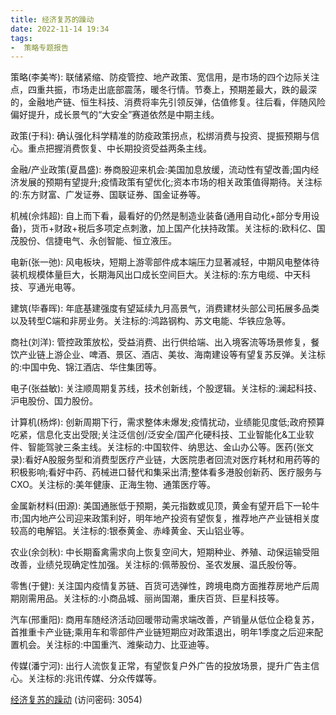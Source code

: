 ```yaml
---
title: 经济复苏的躁动
date: 2022-11-14 19:34
tags:
-  策略专题报告
---
```

策略(李美岑):
联储紧缩、防疫管控、地产政策、宽信用，是市场的四个边际关注点，四重共振，市场走出底部震荡，暖冬行情。节奏上，预期差最大，跌的最深的，金融地产链、恒生科技、消费将率先引领反弹，估值修复。往后看，伴随风险偏好提升，成长景气的“大安全”赛道依然是中期主线。

政策(于科):
确认强化科学精准的防疫政策拐点，松绑消费与投资、提振预期与信心。重点把握消费恢复、中长期投资受益两条主线。

金融/产业政策(夏昌盛):
券商股迎来机会:美国加息放缓，流动性有望改善;国内经济发展的预期有望提升;疫情政策有望优化;资本市场的相关政策值得期待。关注标的:东方财富、广发证券、国联证券、国金证券等。
<!-- more -->
机械(佘炜超):
自上而下看，最看好的仍然是制造业装备(通用自动化+部分专用设备)，货币+财政+税后多项定点刺激，加上国产化扶持政策。关注标的:欧科亿、国茂股份、信捷电气、永创智能、恒立液压。

电新(张一弛):
风电板块，短期上游零部件成本端压力显著减轻，中期风电整体待装机规模体量巨大，长期海风出口成长空间巨大。关注标的:东方电缆、中天科技、亨通光电等。

建筑(毕春晖):
年底基建强度有望延续九月高景气，消费建材头部公司拓展多品类以及转型C端和非房业务。关注标的:鸿路钢构、苏文电能、华铁应急等。

商社(刘洋):
管控政策放松，受益消费、出行供给端、出入境客流等场景修复，餐饮产业链上游企业、啤酒、景区、酒店、美妆、海南建设等有望复苏反弹。关注标的:中国中免、锦江酒店、华住集团等。

电子(张益敏):
关注顺周期复苏线，技术创新线，个股逻辑。关注标的:澜起科技、沪电股份、国力股份。

计算机(杨烨):
创新周期下行，需求整体未爆发;疫情扰动，业绩能见度低;政府预算吃紧，信息化支出受限;关注泛信创/泛安全/国产化硬科技、工业智能化&工业软件、智能驾驶三条主线。关注标的:中国软件、纳思达、金山办公等。医药(张文录):看好A股服务型和消费型医疗产业链，大医院患者回流对医疗耗材和用药等的积极影响;看好中药、药械进口替代和集采出清;整体看多港股创新药、医疗服务与CXO。关注标的:美年健康、正海生物、通策医疗等。

金属新材料(田源):
美国通胀低于预期，美元指数或见顶，黄金有望开启下一轮牛市;国内地产公司迎来政策利好，明年地产投资有望恢复，推荐地产产业链相关度较高的电解铝。关注标的:银泰黄金、赤峰黄金、天山铝业等。

农业(余剑秋):
中长期畜禽需求向上恢复空间大，短期种业、养殖、动保运输受阻改善，业绩兑现确定性加强。关注标的:佩蒂股份、圣农发展、温氏股份等。

零售(于健):
关注国内疫情复苏链、百货可选弹性，跨境电商方面推荐房地产后周期刚需用品。关注标的:小商品城、丽尚国潮，重庆百货、巨星科技等。

汽车(邢重阳):
商用车随经济活动回暖带动需求端改善，产销量从低位企稳复苏，首推重卡产业链;乘用车和零部件产业链短期应对政策退出，明年1季度之后迎来配置机会。关注标的:中国重汽、潍柴动力、比亚迪等。

传媒(潘宁河):
出行人流恢复正常，有望恢复户外广告的投放场景，提升广告主信心。关注标的:兆讯传媒、分众传媒等。

[经济复苏的躁动](https://url12.ctfile.com/f/3948612-723688955-9fed15?p=3054)
(访问密码: 3054)
